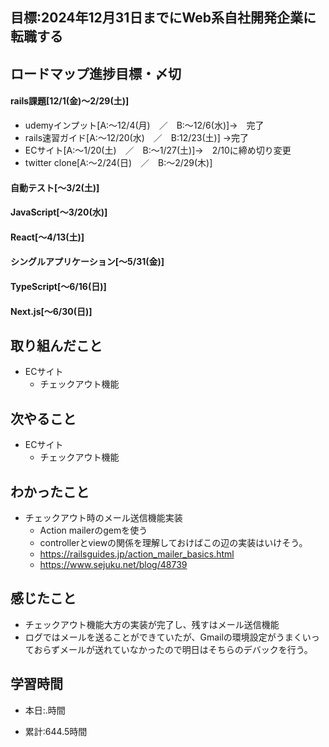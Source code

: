 
## 目標:2024年12月31日までにWeb系自社開発企業に転職する

## ロードマップ進捗目標・〆切
#### rails課題[12/1(金)～2/29(土)]
* udemyインプット[A:～12/4(月)　／　B:～12/6(水)]→　完了
* rails速習ガイド[A:～12/20(水)　／　B:12/23(土)]
→完了
* ECサイト[A:～1/20(土)　／　B:～1/27(土)]→　2/10に締め切り変更
* twitter clone[A:～2/24(日)　／　B:～2/29(木)]

#### 自動テスト[～3/2(土)]
#### JavaScript[～3/20(水)]
#### React[～4/13(土)]
#### シングルアプリケーション[～5/31(金)]
#### TypeScript[～6/16(日)]
#### Next.js[～6/30(日)]


## 取り組んだこと
- ECサイト
  - チェックアウト機能


## 次やること
- ECサイト
  - チェックアウト機能
  
## わかったこと
* チェックアウト時のメール送信機能実装
  * Action mailerのgemを使う
  * controllerとviewの関係を理解しておけばこの辺の実装はいけそう。
  * https://railsguides.jp/action_mailer_basics.html
  * https://www.sejuku.net/blog/48739
 
## 感じたこと
* チェックアウト機能大方の実装が完了し、残すはメール送信機能
* ログではメールを送ることができていたが、Gmailの環境設定がうまくいっておらずメールが送れていなかったので明日はそちらのデバックを行う。
  
## 学習時間
- 本日:.時間

- 累計:644.5時間
  
